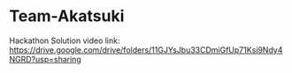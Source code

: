 # Team-Akatsuki
Hackathon Solution video link: https://drive.google.com/drive/folders/11GJYsJbu33CDmiGfUp71Ksi9Ndy4NGRD?usp=sharing
